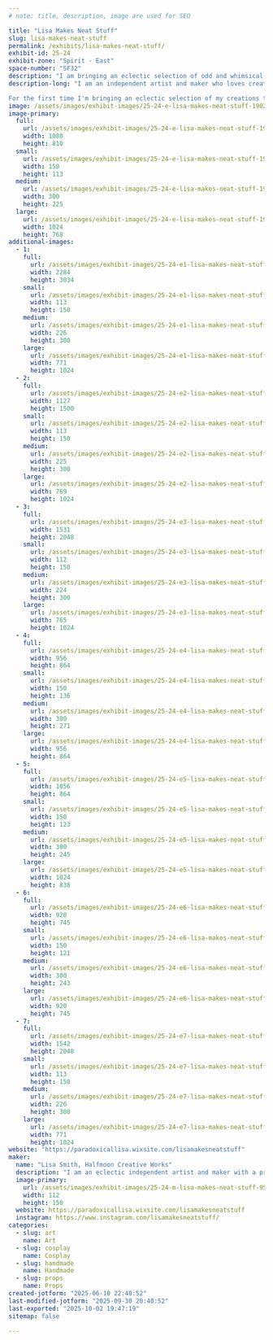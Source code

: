 ```yaml
---
# note: title, description, image are used for SEO

title: "Lisa Makes Neat Stuff"
slug: lisa-makes-neat-stuff
permalink: /exhibits/lisa-makes-neat-stuff/
exhibit-id: 25-24
exhibit-zone: "Spirit - East"
space-number: "SF32"
description: "I am bringing an eclectic selection of odd and whimsical props, replicas, costume pieces and more."
description-long: "I am an independent artist and maker who loves creating odd, whimsical and spooky things. I have worked as a professional prop maker, puppet designer, and model builder in a cross-section of the entertainment world including theater, film, and theme park. And I have worked as a not-professional cosplayer, replica maker, and creator of things that make people say, What is that exactly? 

For the first time I'm bringing an eclectic selection of my creations to show at the Maker Faire. On display will be replicas from iconic films, costume pieces, and an assortment of curiosities big and small."
image: /assets/images/exhibit-images/25-24-e-lisa-makes-neat-stuff-190278844-10159869543718923-6944141901063361111-n-300x225.jpg
image-primary: 
  full:
    url: /assets/images/exhibit-images/25-24-e-lisa-makes-neat-stuff-190278844-10159869543718923-6944141901063361111-n-full.jpg
    width: 1080
    height: 810
  small:
    url: /assets/images/exhibit-images/25-24-e-lisa-makes-neat-stuff-190278844-10159869543718923-6944141901063361111-n-150x113.jpg
    width: 150
    height: 113
  medium:
    url: /assets/images/exhibit-images/25-24-e-lisa-makes-neat-stuff-190278844-10159869543718923-6944141901063361111-n-300x225.jpg
    width: 300
    height: 225
  large:
    url: /assets/images/exhibit-images/25-24-e-lisa-makes-neat-stuff-190278844-10159869543718923-6944141901063361111-n-1024x768.jpg
    width: 1024
    height: 768
additional-images: 
  - 1:
    full:
      url: /assets/images/exhibit-images/25-24-e1-lisa-makes-neat-stuff-sesshomaru-full.jpg
      width: 2284
      height: 3034
    small:
      url: /assets/images/exhibit-images/25-24-e1-lisa-makes-neat-stuff-sesshomaru-113x150.jpg
      width: 113
      height: 150
    medium:
      url: /assets/images/exhibit-images/25-24-e1-lisa-makes-neat-stuff-sesshomaru-226x300.jpg
      width: 226
      height: 300
    large:
      url: /assets/images/exhibit-images/25-24-e1-lisa-makes-neat-stuff-sesshomaru-771x1024.jpg
      width: 771
      height: 1024
  - 2:
    full:
      url: /assets/images/exhibit-images/25-24-e2-lisa-makes-neat-stuff-pumpkin-head-full.jpg
      width: 1127
      height: 1500
    small:
      url: /assets/images/exhibit-images/25-24-e2-lisa-makes-neat-stuff-pumpkin-head-113x150.jpg
      width: 113
      height: 150
    medium:
      url: /assets/images/exhibit-images/25-24-e2-lisa-makes-neat-stuff-pumpkin-head-225x300.jpg
      width: 225
      height: 300
    large:
      url: /assets/images/exhibit-images/25-24-e2-lisa-makes-neat-stuff-pumpkin-head-769x1024.jpg
      width: 769
      height: 1024
  - 3:
    full:
      url: /assets/images/exhibit-images/25-24-e3-lisa-makes-neat-stuff-monster-skull-full.jpg
      width: 1531
      height: 2048
    small:
      url: /assets/images/exhibit-images/25-24-e3-lisa-makes-neat-stuff-monster-skull-112x150.jpg
      width: 112
      height: 150
    medium:
      url: /assets/images/exhibit-images/25-24-e3-lisa-makes-neat-stuff-monster-skull-224x300.jpg
      width: 224
      height: 300
    large:
      url: /assets/images/exhibit-images/25-24-e3-lisa-makes-neat-stuff-monster-skull-765x1024.jpg
      width: 765
      height: 1024
  - 4:
    full:
      url: /assets/images/exhibit-images/25-24-e4-lisa-makes-neat-stuff-fairy-queens-wand-full.jpg
      width: 956
      height: 864
    small:
      url: /assets/images/exhibit-images/25-24-e4-lisa-makes-neat-stuff-fairy-queens-wand-150x136.jpg
      width: 150
      height: 136
    medium:
      url: /assets/images/exhibit-images/25-24-e4-lisa-makes-neat-stuff-fairy-queens-wand-300x271.jpg
      width: 300
      height: 271
    large:
      url: /assets/images/exhibit-images/25-24-e4-lisa-makes-neat-stuff-fairy-queens-wand-956x864.jpg
      width: 956
      height: 864
  - 5:
    full:
      url: /assets/images/exhibit-images/25-24-e5-lisa-makes-neat-stuff-disney-replicas-full.jpg
      width: 1056
      height: 864
    small:
      url: /assets/images/exhibit-images/25-24-e5-lisa-makes-neat-stuff-disney-replicas-150x123.jpg
      width: 150
      height: 123
    medium:
      url: /assets/images/exhibit-images/25-24-e5-lisa-makes-neat-stuff-disney-replicas-300x245.jpg
      width: 300
      height: 245
    large:
      url: /assets/images/exhibit-images/25-24-e5-lisa-makes-neat-stuff-disney-replicas-1024x838.jpg
      width: 1024
      height: 838
  - 6:
    full:
      url: /assets/images/exhibit-images/25-24-e6-lisa-makes-neat-stuff-cybernetic-arm-full.jpg
      width: 920
      height: 745
    small:
      url: /assets/images/exhibit-images/25-24-e6-lisa-makes-neat-stuff-cybernetic-arm-150x121.jpg
      width: 150
      height: 121
    medium:
      url: /assets/images/exhibit-images/25-24-e6-lisa-makes-neat-stuff-cybernetic-arm-300x243.jpg
      width: 300
      height: 243
    large:
      url: /assets/images/exhibit-images/25-24-e6-lisa-makes-neat-stuff-cybernetic-arm-920x745.jpg
      width: 920
      height: 745
  - 7:
    full:
      url: /assets/images/exhibit-images/25-24-e7-lisa-makes-neat-stuff-alien-plant-full.jpg
      width: 1542
      height: 2048
    small:
      url: /assets/images/exhibit-images/25-24-e7-lisa-makes-neat-stuff-alien-plant-113x150.jpg
      width: 113
      height: 150
    medium:
      url: /assets/images/exhibit-images/25-24-e7-lisa-makes-neat-stuff-alien-plant-226x300.jpg
      width: 226
      height: 300
    large:
      url: /assets/images/exhibit-images/25-24-e7-lisa-makes-neat-stuff-alien-plant-771x1024.jpg
      width: 771
      height: 1024
website: "https://paradoxicallisa.wixsite.com/lisamakesneatstuff"
maker: 
  name: "Lisa Smith, Halfmoon Creative Works"
  description: "I am an eclectic independent artist and maker with a professional focus on props, puppets, scale models, and scenic art. Professionally, I have worked in a variety of facets of the entertainment industry including theater, film, and theme park attractions. In my personal endeavors, I enjoy the occasional cosplay as well as bringing the odd ideas that take hold of my imagination out into the real world."
  image-primary:
    url: /assets/images/exhibit-images/25-24-m-lisa-makes-neat-stuff-95202153-10158679165833923-660717380606885888-o-crop-112x150.jpg
    width: 112
    height: 150
  website: https://paradoxicallisa.wixsite.com/lisamakesneatstuff
  instagram: https://www.instagram.com/lisamakesneatstuff/
categories: 
  - slug: art
    name: Art
  - slug: cosplay
    name: Cosplay
  - slug: handmade
    name: Handmade
  - slug: props
    name: Props
created-jotform: "2025-06-10 22:40:52"
last-modified-jotform: "2025-09-30 20:40:52"
last-exported: "2025-10-02 19:47:19"
sitemap: false

---
```

